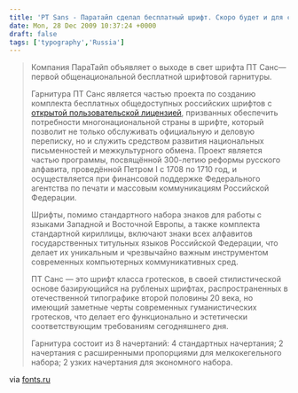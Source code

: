 ```yaml
---
title: 'PT Sans - Паратайп сделал бесплатный шрифт. Скоро будет и для сети. Рекомендую'
date: Mon, 28 Dec 2009 10:37:24 +0000
draft: false
tags: ['typography','Russia']
---
```


> Компания ПараТайп объявляет о выходе в свет шрифта ПТ Санс—первой общенациональной бесплатной шрифтовой гарнитуры.
> 
> Гарнитура ПТ Санс является частью проекта по созданию комплекта бесплатных общедоступных российских шрифтов с [открытой пользовательской лицензией](http://fonts.ru/publicpt_openlicense.asp), призванных обеспечить потребности многонациональной страны в шрифте, который позволит не только обслуживать официальную и деловую переписку, но и служить средством развития национальных письменностей и межкультурного обмена. Проект является частью программы, посвящённой 300-летию реформы русского алфавита, проведённой Петром I с 1708 по 1710 год, и осуществляется при финансовой поддержке Федерального агентства по печати и массовым коммуникациям Российской Федерации.
> 
> Шрифты, помимо стандартного набора знаков для работы с языками Западной и Восточной Европы, а также комплекта стандартной кириллицы, включают знаки всех алфавитов государственных титульных языков Российской Федерации, что делает их уникальным и чрезвычайно важным инструментом современных компьютерных коммуникативных сред.
> 
> ПТ Санс — это шрифт класса гротесков, в своей стилистической основе базирующийся на рубленых шрифтах, распространенных в отечественной типографике второй половины 20 века, но имеющий заметные черты современных гуманистических гротесков, что делает его функционально и эстетически соответствующим требованиям сегодняшнего дня.
> 
> Гарнитура состоит из 8 начертаний: 4 стандартных начертания; 2 начертания с расширенными пропорциями для мелкокегельного набора; 2 узких начертания для экономного набора.

via [fonts.ru](http://fonts.ru/public/)